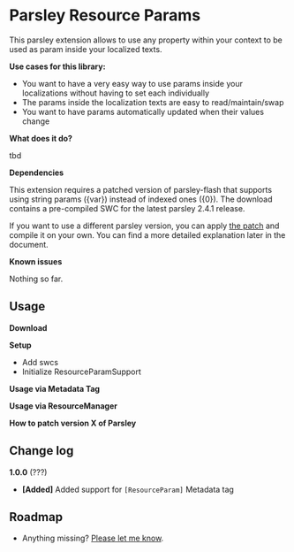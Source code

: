 Parsley Resource Params
=======================

This parsley extension allows to use any property within your context to be used as param inside your localized texts.

**Use cases for this library:**

- You want to have a very easy way to use params inside your localizations without having to set each individually
- The params inside the localization texts are easy to read/maintain/swap
- You want to have params automatically updated when their values change

**What does it do?**

tbd

**Dependencies**

This extension requires a patched version of parsley-flash that supports using string params ({var}) instead of indexed ones ({0}). The download contains a pre-compiled SWC for the latest parsley 2.4.1 release.

If you want to use a different parsley version, you can apply [the patch](https://github.com/MattesGroeger/parsley-resource-params/resources/parsley-flash.patch) and compile it on your own. You can find a more detailed explanation later in the document.

**Known issues**

Nothing so far.

Usage
-----

**Download**

**Setup**

- Add swcs
- Initialize ResourceParamSupport

**Usage via Metadata Tag**

**Usage via ResourceManager**

**How to patch version X of Parsley**

Change log
----------

**1.0.0** (???)

* **[Added]** Added support for `[ResourceParam]` Metadata tag

Roadmap
-------

- Anything missing? [Please let me know](https://github.com/MattesGroeger).